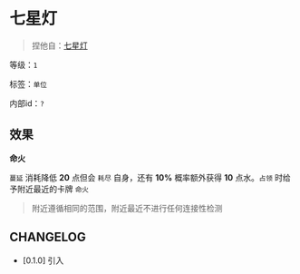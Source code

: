 # 七星灯

> 捏他自：[七星灯](https://baike.baidu.com/item/%E4%B8%83%E6%98%9F%E7%81%AF/1118855)

等级：`1`

标签：`单位`

内部id：`?`

## 效果

**命火**

`蔓延` 消耗降低 **20** 点但会 `耗尽` 自身，还有 **10%** 概率额外获得 **10** 点水。`占领` 时给予附近最近的卡牌 `命火`

> 附近遵循相同的范围，附近最近不进行任何连接性检测

## CHANGELOG

- [0.1.0] 引入